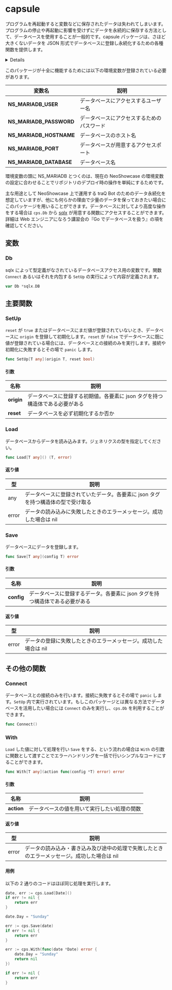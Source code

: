 # capsule

プログラムを再起動すると変数などに保存されたデータは失われてしまいます。プログラムの停止や再起動に影響を受けずにデータを永続的に保存する方法として、データベースを使用することが一般的です。capsule パッケージは、さほど大きくないデータを JSON 形式でデータベースに登録し永続化するための各種関数を提供します。

<details><p></p>
データベースは次のような階層構造を持ちます。

> データベース　＞　テーブル　＞　レコード　＞　フィールド

フィールドとは属性のことで、レコードはいくつかのフィールドを持ちます。完全に同じフィールドを持つ沢山のレコードがひとつのテーブルに収められ、それぞれ異なるフィールドの組を持ちうるいくつかのテーブルがひとつのデータベースを成します。

たとえば SNS の投稿の情報をデータベースで管理する場合、全ての投稿を網羅したテーブルを作成し、ひとつの投稿がひとつのレコードに対応するようにデータベースを設計できます。投稿はその内容、それ自体の ID、作者の ID、投稿日時などといった属性を持つので、それぞれをフィールドとして扱えば収まりが良さそうです。

データベースは SNS の投稿のような同じフィールドの組を持つ膨大な数のレコードを管理するのに適していますが、朗読できる程度の規模の設定を保存しておくには少々オーバースペックです。そこで、この capsule モジュールは以下のようにデータベースを扱います。

- テーブル `config` を作成し、ひとつだけレコードを用意する

- レコードが持つフィールドは JSON 形式の文字列を収納できる `json` のみ

すなわち、データベースにはたったひとつの JSON 文字列を保存します。各要素に json タグを持つ Go の構造体は JSON 文字列との間で容易に相互に変換でき、この方法は構造体自身の構造をデータベースの階層構造に対応させる方法に比べて高い汎用性を備えています。

MySQL や MariaDB などの多くのデータベース管理システムでは、レコードの最大容量（行サイズ）に 64 kB 程度の制限がかかっています。1 文字あたり 1B とすると 65,000 字程度で上限に達する計算になります（妥当か否かは…）。しかし、MySQL や MariaDB でサポートされている JSON 型のサイズの扱いは LONGTEXT 型に準ずるため（他の制約がない限り）最大で約 4 GB までのデータを収納することができます。これらの型をデータベースに保存しようとすると、データそのものは別の領域に保存され、レコードのフィールドにはそのデータへのポインタが格納される仕様になっているようです。

[MySQL 8.0 リファレンスマニュアル](https://dev.mysql.com/doc/refman/8.0/ja/storage-requirements.html)

また、このモジュールで用意されている関数はテーブル `config` の外側に対する処理をほとんど行わず、このデータベースに他のテーブルを作成して処理を加えても `config` に保存された JSON データの読み書きには影響を与えません。

---

</details>

このパッケージが十全に機能するためには以下の環境変数が登録されている必要があります。

| 変数名                  | 説明                                       |
| ----------------------- | ------------------------------------------ |
| **NS_MARIADB_USER**     | データベースにアクセスするユーザー名       |
| **NS_MARIADB_PASSWORD** | データベースにアクセスするためのパスワード |
| **NS_MARIADB_HOSTNAME** | データベースのホスト名                     |
| **NS_MARIADB_PORT**     | データベースが用意するアクセスポート       |
| **NS_MARIADB_DATABASE** | データベース名                             |

環境変数の頭に NS_MARIADB とつくのは、現在の NeoShowcase の環境変数の設定に合わせることでリポジトリのデプロイ時の操作を単純にするためです。

主な用途として NeoShowcase 上で運用する traQ Bot のためのデータ永続化を想定していますが、他にも何らかの理由で少量のデータを保っておきたい場合にこのパッケージを用いることができます。データベースに対してより高度な操作をする場合は `cps.Db` から [sqlx](https://github.com/jmoiron/sqlx) が用意する関数にアクセスすることができます。詳細は Web エンジニアになろう講習会の『Go でデータベースを扱う』の項を確認してください。

## 変数

### Db

sqlx によって型定義がなされているデータベースアクセス用の変数です。関数 `Connect` あるいはそれを内包する `SetUp` の実行によって内容が定義されます。

```go
var Db *sqlx.DB
```

## 主要関数

### SetUp

`reset` が `true` またはデータベースにまだ値が登録されていないとき、データベースに `origin` を登録して初期化します。`reset` が `false` でデータベースに既に値が登録されている場合には、データベースとの接続のみを実行します。接続や初期化に失敗するとその場で `panic` します。

```go
func SetUp[T any](origin T, reset bool)
```

#### 引数

| 名称       | 説明                                                                         |
| ---------- | ---------------------------------------------------------------------------- |
| **origin** | データベースに登録する初期値。各要素に json タグを持つ構造体である必要がある |
| **reset**  | データベースを必ず初期化するか否か                                           |

### Load

データベースからデータを読み込みます。ジェネリクスの型を指定してください。

```go
func Load[T any]() (T, error)
```

#### 返り値

| 型    | 説明                                                                             |
| ----- | -------------------------------------------------------------------------------- |
| any   | データベースに登録されていたデータ。各要素に json タグを持つ構造体の型で受け取る |
| error | データの読み込みに失敗したときのエラーメッセージ。成功した場合は nil             |

### Save

データベースにデータを登録します。

```go
func Save[T any](config T) error
```

#### 引数

| 名称       | 説明                                                                         |
| ---------- | ---------------------------------------------------------------------------- |
| **config** | データベースに登録するデータ。各要素に json タグを持つ構造体である必要がある |

#### 返り値

| 型    | 説明                                                             |
| ----- | ---------------------------------------------------------------- |
| error | データの登録に失敗したときのエラーメッセージ。成功した場合は nil |

## その他の関数

### Connect

データベースとの接続のみを行います。接続に失敗するとその場で `panic` します。`SetUp` 内で実行されています。もしこのパッケージとは異なる方法でデータベースを活用したい場合には `Connect` のみを実行し、`cps.Db` を利用することができます。

```go
func Connect()
```

### With

`Load` した値に対して処理を行い `Save` をする、という流れの場合は `With` の引数に関数として渡すことでエラーハンドリングを一括で行いシンプルなコードにすることができます。

```go
func With[T any](action func(config *T) error) error
```

#### 引数

| 名称       | 説明                                         |
| ---------- | -------------------------------------------- |
| **action** | データベースの値を用いて実行したい処理の関数 |

#### 返り値

| 型    | 説明                                                                                         |
| ----- | -------------------------------------------------------------------------------------------- |
| error | データの読み込み・書き込み及び途中の処理で失敗したときのエラーメッセージ。成功した場合は nil |

#### 用例

以下の 2 通りのコードはほぼ同じ処理を実行します。

```go
date, err := cps.Load[Date]()
if err != nil {
	return err
}

date.Day = "Sunday"

err := cps.Save(date)
if err != nil {
	return err
}
```

```go
err := cps.With(func(date *Date) error {
	date.Day = "Sunday"
	return nil
})

if err != nil {
	return err
}
```
